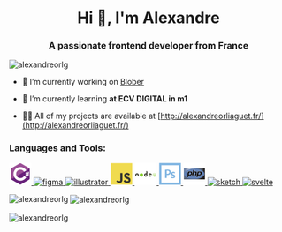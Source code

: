 <h1 align="center">Hi 👋, I'm Alexandre</h1>
<h3 align="center">A passionate frontend developer from France</h3>

<p align="left"> <img src="https://komarev.com/ghpvc/?username=alexandreorlg&label=Profile%20views&color=0e75b6&style=flat" alt="alexandreorlg" /> </p>

- 🔭 I’m currently working on [Blober](https://blober.app/)

- 🌱 I’m currently learning **at ECV DIGITAL in m1**

- 👨‍💻 All of my projects are available at [http://alexandreorliaguet.fr/](http://alexandreorliaguet.fr/)


<h3 align="left">Languages and Tools:</h3>
<p align="left"> <a href="https://www.w3schools.com/cs/" target="_blank"> <img src="https://raw.githubusercontent.com/devicons/devicon/master/icons/csharp/csharp-original.svg" alt="csharp" width="40" height="40"/> </a> <a href="https://www.figma.com/" target="_blank"> <img src="https://www.vectorlogo.zone/logos/figma/figma-icon.svg" alt="figma" width="40" height="40"/> </a> <a href="https://www.adobe.com/in/products/illustrator.html" target="_blank"> <img src="https://www.vectorlogo.zone/logos/adobe_illustrator/adobe_illustrator-icon.svg" alt="illustrator" width="40" height="40"/> </a> <a href="https://developer.mozilla.org/en-US/docs/Web/JavaScript" target="_blank"> <img src="https://raw.githubusercontent.com/devicons/devicon/master/icons/javascript/javascript-original.svg" alt="javascript" width="40" height="40"/> </a> <a href="https://nodejs.org" target="_blank"> <img src="https://raw.githubusercontent.com/devicons/devicon/master/icons/nodejs/nodejs-original-wordmark.svg" alt="nodejs" width="40" height="40"/> </a> <a href="https://www.photoshop.com/en" target="_blank"> <img src="https://raw.githubusercontent.com/devicons/devicon/master/icons/photoshop/photoshop-line.svg" alt="photoshop" width="40" height="40"/> </a> <a href="https://www.php.net" target="_blank"> <img src="https://raw.githubusercontent.com/devicons/devicon/master/icons/php/php-original.svg" alt="php" width="40" height="40"/> </a> <a href="https://www.sketch.com/" target="_blank"> <img src="https://www.vectorlogo.zone/logos/sketchapp/sketchapp-icon.svg" alt="sketch" width="40" height="40"/> </a> <a href="https://svelte.dev" target="_blank"> <img src="https://upload.wikimedia.org/wikipedia/commons/1/1b/Svelte_Logo.svg" alt="svelte" width="40" height="40"/> </a> </p>

<p><img align="left" src="https://github-readme-stats.vercel.app/api/top-langs?username=alexandreorlg&show_icons=true&locale=en&layout=compact" alt="alexandreorlg" /></p>

<p>&nbsp;<img align="center" src="https://github-readme-stats.vercel.app/api?username=alexandreorlg&show_icons=true&locale=en" alt="alexandreorlg" /></p>

<p><img align="center" src="https://github-readme-streak-stats.herokuapp.com/?user=alexandreorlg&" alt="alexandreorlg" /></p>
